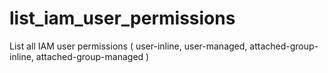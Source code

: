 # list_iam_user_permissions
List all IAM user permissions ( user-inline, user-managed, attached-group-inline, attached-group-managed )
